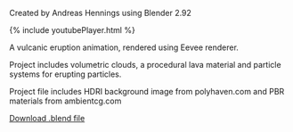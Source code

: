 Created by Andreas Hennings using Blender 2.92

{% include youtubePlayer.html %}

A vulcanic eruption animation, rendered using Eevee renderer.

Project includes volumetric clouds, a procedural lava material and particle systems for erupting particles.

Project file includes HDRI background image from polyhaven.com and PBR materials from ambientcg.com

[Download .blend file](https://drive.google.com/file/d/1z3ng6t2fYXy51Ma27CzF4lbl_JHpA5Gu/view?usp=sharing)
